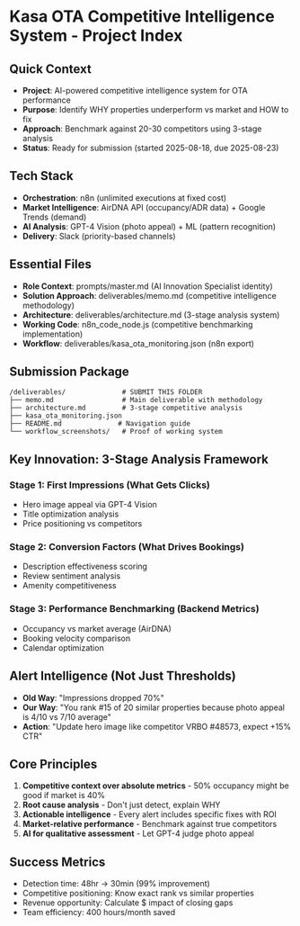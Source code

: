 # Kasa OTA Competitive Intelligence System - Project Index

## Quick Context
- **Project**: AI-powered competitive intelligence system for OTA performance
- **Purpose**: Identify WHY properties underperform vs market and HOW to fix
- **Approach**: Benchmark against 20-30 competitors using 3-stage analysis
- **Status**: Ready for submission (started 2025-08-18, due 2025-08-23)

## Tech Stack
- **Orchestration**: n8n (unlimited executions at fixed cost)
- **Market Intelligence**: AirDNA API (occupancy/ADR data) + Google Trends (demand)
- **AI Analysis**: GPT-4 Vision (photo appeal) + ML (pattern recognition)
- **Delivery**: Slack (priority-based channels)

## Essential Files
- **Role Context**: prompts/master.md (AI Innovation Specialist identity)
- **Solution Approach**: deliverables/memo.md (competitive intelligence methodology)
- **Architecture**: deliverables/architecture.md (3-stage analysis system)
- **Working Code**: n8n_code_node.js (competitive benchmarking implementation)
- **Workflow**: deliverables/kasa_ota_monitoring.json (n8n export)

## Submission Package
```
/deliverables/              # SUBMIT THIS FOLDER
├── memo.md                 # Main deliverable with methodology
├── architecture.md         # 3-stage competitive analysis
├── kasa_ota_monitoring.json
├── README.md              # Navigation guide
└── workflow_screenshots/   # Proof of working system
```

## Key Innovation: 3-Stage Analysis Framework

### Stage 1: First Impressions (What Gets Clicks)
- Hero image appeal via GPT-4 Vision
- Title optimization analysis
- Price positioning vs competitors

### Stage 2: Conversion Factors (What Drives Bookings)  
- Description effectiveness scoring
- Review sentiment analysis
- Amenity competitiveness

### Stage 3: Performance Benchmarking (Backend Metrics)
- Occupancy vs market average (AirDNA)
- Booking velocity comparison
- Calendar optimization

## Alert Intelligence (Not Just Thresholds)
- **Old Way**: "Impressions dropped 70%"
- **Our Way**: "You rank #15 of 20 similar properties because photo appeal is 4/10 vs 7/10 average"
- **Action**: "Update hero image like competitor VRBO #48573, expect +15% CTR"

## Core Principles
1. **Competitive context over absolute metrics** - 50% occupancy might be good if market is 40%
2. **Root cause analysis** - Don't just detect, explain WHY
3. **Actionable intelligence** - Every alert includes specific fixes with ROI
4. **Market-relative performance** - Benchmark against true competitors
5. **AI for qualitative assessment** - Let GPT-4 judge photo appeal

## Success Metrics
- Detection time: 48hr → 30min (99% improvement)
- Competitive positioning: Know exact rank vs similar properties
- Revenue opportunity: Calculate $ impact of closing gaps
- Team efficiency: 400 hours/month saved